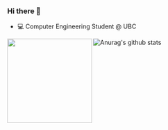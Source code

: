 ### Hi there 👋
- 💻 Computer Engineering Student @ UBC
<!--
**liuyishengalan/liuyishengalan** is a ✨ _special_ ✨ repository because its `README.md` (this file) appears on your GitHub profile.

Here are some ideas to get you started:

- 🔭 I’m currently working on ...
- 🌱 I’m currently learning ...
- 👯 I’m looking to collaborate on ...
- 🤔 I’m looking for help with ...
- 💬 Ask me about ...
- 📫 How to reach me: ...
- 😄 Pronouns: ...
- ⚡ Fun fact: ...
-->
<a href="https://github.com/liuyishengalan/liuyishengalan/blob/main/zzz.gif">
  <img align="left" src="https://raw.githubusercontent.com/liuyishengalan/steveny9911/master/zzz.gif" height=195 />
</a>
<a href="https://github.com/anuraghazra/github-readme-stats">
  <img align="left" src="https://github-readme-stats.anuraghazra1.vercel.app/api?username=liuyishengalan&count_private=true&show_icons=true&include_all_commits=true&theme=tokyonight" alt="Anurag's github stats" />
</a>
